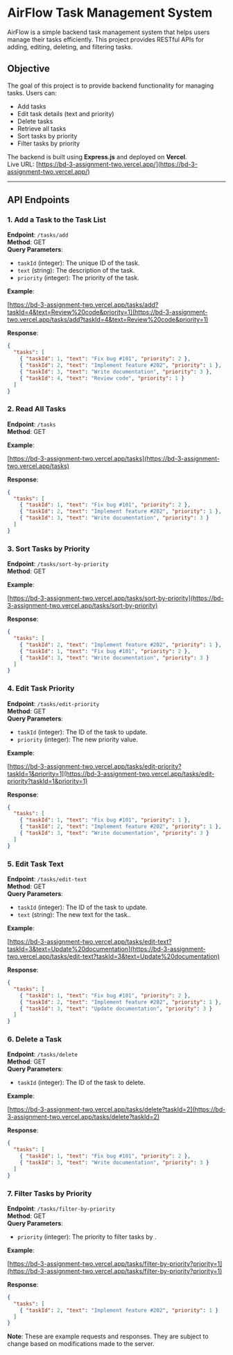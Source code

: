 # AirFlow Task Management System

AirFlow is a simple backend task management system that helps users manage their tasks efficiently. This project provides RESTful APIs for adding, editing, deleting, and filtering tasks.

## Objective

The goal of this project is to provide backend functionality for managing tasks. Users can:

- Add tasks
- Edit task details (text and priority)
- Delete tasks
- Retrieve all tasks
- Sort tasks by priority
- Filter tasks by priority

The backend is built using **Express.js** and deployed on **Vercel**.  
Live URL: [https://bd-3-assignment-two.vercel.app/](https://bd-3-assignment-two.vercel.app/)

---

## API Endpoints

### 1. Add a Task to the Task List
**Endpoint**: `/tasks/add`  
**Method**: GET  
**Query Parameters**:  
- `taskId` (integer): The unique ID of the task.  
- `text` (string): The description of the task.  
- `priority` (integer): The priority of the task.  

**Example**: 

[https://bd-3-assignment-two.vercel.app/tasks/add?taskId=4&text=Review%20code&priority=1](https://bd-3-assignment-two.vercel.app/tasks/add?taskId=4&text=Review%20code&priority=1)

**Response**:  
```json
{
  "tasks": [
    { "taskId": 1, "text": "Fix bug #101", "priority": 2 },
    { "taskId": 2, "text": "Implement feature #202", "priority": 1 },
    { "taskId": 3, "text": "Write documentation", "priority": 3 },
    { "taskId": 4, "text": "Review code", "priority": 1 }
  ]
}
```

### 2. Read All Tasks
**Endpoint**: `/tasks`  
**Method**: GET  

**Example**: 

[https://bd-3-assignment-two.vercel.app/tasks](https://bd-3-assignment-two.vercel.app/tasks)


**Response**:  
```json
{
  "tasks": [
    { "taskId": 1, "text": "Fix bug #101", "priority": 2 },
    { "taskId": 2, "text": "Implement feature #202", "priority": 1 },
    { "taskId": 3, "text": "Write documentation", "priority": 3 }
  ]
}

```

### 3. Sort Tasks by Priority
**Endpoint**: `/tasks/sort-by-priority`  
**Method**: GET  

**Example**: 

[https://bd-3-assignment-two.vercel.app/tasks/sort-by-priority](https://bd-3-assignment-two.vercel.app/tasks/sort-by-priority)


**Response**:  
```json
{
  "tasks": [
    { "taskId": 2, "text": "Implement feature #202", "priority": 1 },
    { "taskId": 1, "text": "Fix bug #101", "priority": 2 },
    { "taskId": 3, "text": "Write documentation", "priority": 3 }
  ]
}

```

### 4. Edit Task Priority
**Endpoint**: `/tasks/edit-priority`  
**Method**: GET  
**Query Parameters**:  
- `taskId` (integer): The ID of the task to update.  
- `priority` (integer): The new priority value.  

**Example**: 

[https://bd-3-assignment-two.vercel.app/tasks/edit-priority?taskId=1&priority=1](https://bd-3-assignment-two.vercel.app/tasks/edit-priority?taskId=1&priority=1)


**Response**:  
```json
{
  "tasks": [
    { "taskId": 1, "text": "Fix bug #101", "priority": 1 },
    { "taskId": 2, "text": "Implement feature #202", "priority": 1 },
    { "taskId": 3, "text": "Write documentation", "priority": 3 }
  ]
}

```

### 5. Edit Task Text
**Endpoint**: `/tasks/edit-text`  
**Method**: GET  
**Query Parameters**:  
- `taskId` (integer): The ID of the task to update.  
- `text` (string): The new text for the task..  

**Example**: 

[https://bd-3-assignment-two.vercel.app/tasks/edit-text?taskId=3&text=Update%20documentation](https://bd-3-assignment-two.vercel.app/tasks/edit-text?taskId=3&text=Update%20documentation)


**Response**:  
```json
{
  "tasks": [
    { "taskId": 1, "text": "Fix bug #101", "priority": 2 },
    { "taskId": 2, "text": "Implement feature #202", "priority": 1 },
    { "taskId": 3, "text": "Update documentation", "priority": 3 }
  ]
}
```

### 6. Delete a Task
**Endpoint**: `/tasks/delete`  
**Method**: GET  
**Query Parameters**:  
- `taskId` (integer): The ID of the task to delete.  

**Example**: 

[https://bd-3-assignment-two.vercel.app/tasks/delete?taskId=2](https://bd-3-assignment-two.vercel.app/tasks/delete?taskId=2)


**Response**:  
```json
{
  "tasks": [
    { "taskId": 1, "text": "Fix bug #101", "priority": 2 },
    { "taskId": 3, "text": "Write documentation", "priority": 3 }
  ]
}

```

### 7. Filter Tasks by Priority
**Endpoint**: `/tasks/filter-by-priority`  
**Method**: GET  
**Query Parameters**:  
- `priority` (integer): The priority to filter tasks by .  

**Example**: 

[https://bd-3-assignment-two.vercel.app/tasks/filter-by-priority?priority=1](https://bd-3-assignment-two.vercel.app/tasks/filter-by-priority?priority=1)

**Response**:  
```json
{
  "tasks": [
    { "taskId": 2, "text": "Implement feature #202", "priority": 1 }
  ]
}
```

**Note**: These are example requests and responses. They are subject to change based on modifications made to the server.



